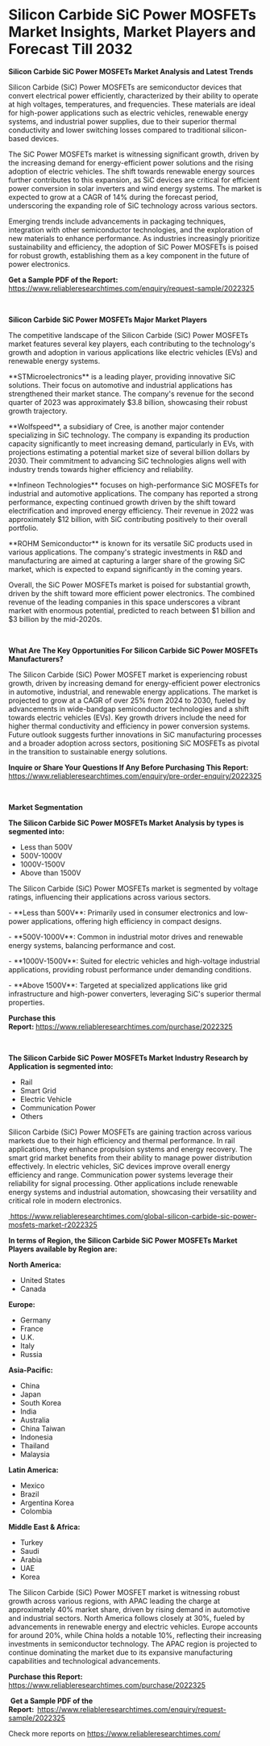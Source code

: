 <p><h1>Silicon Carbide SiC Power MOSFETs Market Insights, Market Players and Forecast Till 2032</h1></p><p><strong>Silicon Carbide SiC Power MOSFETs Market Analysis and Latest Trends</strong></p>
<p><p>Silicon Carbide (SiC) Power MOSFETs are semiconductor devices that convert electrical power efficiently, characterized by their ability to operate at high voltages, temperatures, and frequencies. These materials are ideal for high-power applications such as electric vehicles, renewable energy systems, and industrial power supplies, due to their superior thermal conductivity and lower switching losses compared to traditional silicon-based devices.</p><p>The SiC Power MOSFETs market is witnessing significant growth, driven by the increasing demand for energy-efficient power solutions and the rising adoption of electric vehicles. The shift towards renewable energy sources further contributes to this expansion, as SiC devices are critical for efficient power conversion in solar inverters and wind energy systems. The market is expected to grow at a CAGR of 14% during the forecast period, underscoring the expanding role of SiC technology across various sectors. </p><p>Emerging trends include advancements in packaging techniques, integration with other semiconductor technologies, and the exploration of new materials to enhance performance. As industries increasingly prioritize sustainability and efficiency, the adoption of SiC Power MOSFETs is poised for robust growth, establishing them as a key component in the future of power electronics.</p></p>
<p><strong>Get a Sample PDF of the Report:&nbsp;</strong> <a href="https://www.reliableresearchtimes.com/enquiry/request-sample/2022325?utm_campaign=2633&utm_medium=2&utm_source=Github&utm_content=ia&utm_term=29032025&utm_id=silicon-carbide-sic-power-mosfets">https://www.reliableresearchtimes.com/enquiry/request-sample/2022325</a></p>
<p>&nbsp;</p>
<p><strong>Silicon Carbide SiC Power MOSFETs Major Market Players</strong></p>
<p><p>The competitive landscape of the Silicon Carbide (SiC) Power MOSFETs market features several key players, each contributing to the technology's growth and adoption in various applications like electric vehicles (EVs) and renewable energy systems.</p><p>**STMicroelectronics** is a leading player, providing innovative SiC solutions. Their focus on automotive and industrial applications has strengthened their market stance. The company's revenue for the second quarter of 2023 was approximately $3.8 billion, showcasing their robust growth trajectory.</p><p>**Wolfspeed**, a subsidiary of Cree, is another major contender specializing in SiC technology. The company is expanding its production capacity significantly to meet increasing demand, particularly in EVs, with projections estimating a potential market size of several billion dollars by 2030. Their commitment to advancing SiC technologies aligns well with industry trends towards higher efficiency and reliability.</p><p>**Infineon Technologies** focuses on high-performance SiC MOSFETs for industrial and automotive applications. The company has reported a strong performance, expecting continued growth driven by the shift toward electrification and improved energy efficiency. Their revenue in 2022 was approximately $12 billion, with SiC contributing positively to their overall portfolio.</p><p>**ROHM Semiconductor** is known for its versatile SiC products used in various applications. The company's strategic investments in R&D and manufacturing are aimed at capturing a larger share of the growing SiC market, which is expected to expand significantly in the coming years.</p><p>Overall, the SiC Power MOSFETs market is poised for substantial growth, driven by the shift toward more efficient power electronics. The combined revenue of the leading companies in this space underscores a vibrant market with enormous potential, predicted to reach between $1 billion and $3 billion by the mid-2020s.</p></p>
<p>&nbsp;</p>
<p><strong>What Are The Key Opportunities For Silicon Carbide SiC Power MOSFETs Manufacturers?</strong></p>
<p><p>The Silicon Carbide (SiC) Power MOSFET market is experiencing robust growth, driven by increasing demand for energy-efficient power electronics in automotive, industrial, and renewable energy applications. The market is projected to grow at a CAGR of over 25% from 2024 to 2030, fueled by advancements in wide-bandgap semiconductor technologies and a shift towards electric vehicles (EVs). Key growth drivers include the need for higher thermal conductivity and efficiency in power conversion systems. Future outlook suggests further innovations in SiC manufacturing processes and a broader adoption across sectors, positioning SiC MOSFETs as pivotal in the transition to sustainable energy solutions.</p></p>
<p><strong>Inquire or Share Your Questions If Any Before Purchasing This Report:</strong> <a href="https://www.reliableresearchtimes.com/enquiry/pre-order-enquiry/2022325?utm_campaign=2633&utm_medium=2&utm_source=Github&utm_content=ia&utm_term=29032025&utm_id=silicon-carbide-sic-power-mosfets">https://www.reliableresearchtimes.com/enquiry/pre-order-enquiry/2022325</a></p>
<p>&nbsp;</p>
<p><strong>Market Segmentation</strong></p>
<p><strong>The Silicon Carbide SiC Power MOSFETs Market Analysis by types is segmented into:</strong></p>
<p><ul><li>Less than 500V</li><li>500V-1000V</li><li>1000V-1500V</li><li>Above than 1500V</li></ul></p>
<p><p>The Silicon Carbide (SiC) Power MOSFETs market is segmented by voltage ratings, influencing their applications across various sectors. </p><p>- **Less than 500V**: Primarily used in consumer electronics and low-power applications, offering high efficiency in compact designs.</p><p>  </p><p>- **500V-1000V**: Common in industrial motor drives and renewable energy systems, balancing performance and cost.</p><p>- **1000V-1500V**: Suited for electric vehicles and high-voltage industrial applications, providing robust performance under demanding conditions.</p><p>- **Above 1500V**: Targeted at specialized applications like grid infrastructure and high-power converters, leveraging SiC's superior thermal properties.</p></p>
<p><strong>Purchase this Report:&nbsp;</strong><a href="https://www.reliableresearchtimes.com/purchase/2022325?utm_campaign=2633&utm_medium=2&utm_source=Github&utm_content=ia&utm_term=29032025&utm_id=silicon-carbide-sic-power-mosfets">https://www.reliableresearchtimes.com/purchase/2022325</a></p>
<p>&nbsp;</p>
<p><strong>The Silicon Carbide SiC Power MOSFETs Market Industry Research by Application is segmented into:</strong></p>
<p><ul><li>Rail</li><li>Smart Grid</li><li>Electric Vehicle</li><li>Communication Power</li><li>Others</li></ul></p>
<p><p>Silicon Carbide (SiC) Power MOSFETs are gaining traction across various markets due to their high efficiency and thermal performance. In rail applications, they enhance propulsion systems and energy recovery. The smart grid market benefits from their ability to manage power distribution effectively. In electric vehicles, SiC devices improve overall energy efficiency and range. Communication power systems leverage their reliability for signal processing. Other applications include renewable energy systems and industrial automation, showcasing their versatility and critical role in modern electronics.</p></p>
<p><a href="https://www.reliableresearchtimes.com/global-silicon-carbide-sic-power-mosfets-market-r2022325?utm_campaign=2633&utm_medium=2&utm_source=Github&utm_content=ia&utm_term=29032025&utm_id=silicon-carbide-sic-power-mosfets">&nbsp;https://www.reliableresearchtimes.com/global-silicon-carbide-sic-power-mosfets-market-r2022325</a></p>
<p><strong>In terms of Region, the Silicon Carbide SiC Power MOSFETs Market Players available by Region are:</strong></p>
<p>
    <p> <strong> North America: </strong>
        <ul>
            <li>United States</li>
            <li>Canada</li>
        </ul>
        </p> 
    <p> <strong> Europe: </strong>
        <ul>
            <li>Germany</li>
            <li>France</li>
            <li>U.K.</li>
            <li>Italy</li>
            <li>Russia</li>
        </ul>
        </p> 
    <p> <strong> Asia-Pacific: </strong>
        <ul>
            <li>China</li>
            <li>Japan</li>
            <li>South Korea</li>
            <li>India</li>
            <li>Australia</li>
            <li>China Taiwan</li>
            <li>Indonesia</li>
            <li>Thailand</li>
            <li>Malaysia</li>
        </ul>
        </p> 
    <p> <strong> Latin America: </strong>
        <ul>
            <li>Mexico</li>
            <li>Brazil</li>
            <li>Argentina Korea</li>
            <li>Colombia</li>
        </ul>
        </p> 
    <p> <strong> Middle East & Africa: </strong>
        <ul>
            <li>Turkey</li>
            <li>Saudi</li>
            <li>Arabia</li>
            <li>UAE</li>
            <li>Korea</li>
        </ul>
    </p>
    </p>
<p><p>The Silicon Carbide (SiC) Power MOSFET market is witnessing robust growth across various regions, with APAC leading the charge at approximately 40% market share, driven by rising demand in automotive and industrial sectors. North America follows closely at 30%, fueled by advancements in renewable energy and electric vehicles. Europe accounts for around 20%, while China holds a notable 10%, reflecting their increasing investments in semiconductor technology. The APAC region is projected to continue dominating the market due to its expansive manufacturing capabilities and technological advancements.</p></p>
<p><strong>Purchase this Report: </strong><a href="https://www.reliableresearchtimes.com/purchase/2022325?utm_campaign=2633&utm_medium=2&utm_source=Github&utm_content=ia&utm_term=29032025&utm_id=silicon-carbide-sic-power-mosfets">https://www.reliableresearchtimes.com/purchase/2022325</a></p>
<p>&nbsp;<strong>Get a Sample PDF of the Report:&nbsp;&nbsp;</strong><a href="https://www.reliableresearchtimes.com/enquiry/request-sample/2022325?utm_campaign=2633&utm_medium=2&utm_source=Github&utm_content=ia&utm_term=29032025&utm_id=silicon-carbide-sic-power-mosfets">https://www.reliableresearchtimes.com/enquiry/request-sample/2022325</a></p>
<p><strong></strong></p>
<p>Check more reports on <a href="https://www.reliableresearchtimes.com/?utm_campaign=2633&utm_medium=2&utm_source=Github&utm_content=ia&utm_term=29032025&utm_id=silicon-carbide-sic-power-mosfets">https://www.reliableresearchtimes.com/</a></p>
